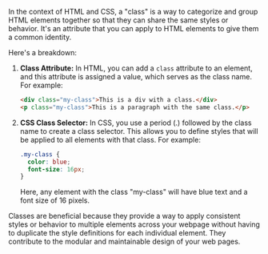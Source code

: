 In the context of HTML and CSS, a "class" is a way to categorize and group HTML elements together so that they can share the same styles or behavior. It's an attribute that you can apply to HTML elements to give them a common identity.

Here's a breakdown:

1. **Class Attribute:** In HTML, you can add a `class` attribute to an element, and this attribute is assigned a value, which serves as the class name. For example:
   ```html
   <div class="my-class">This is a div with a class.</div>
   <p class="my-class">This is a paragraph with the same class.</p>
   ```

2. **CSS Class Selector:** In CSS, you use a period (.) followed by the class name to create a class selector. This allows you to define styles that will be applied to all elements with that class. For example:
   ```css
   .my-class {
     color: blue;
     font-size: 16px;
   }
   ```

   Here, any element with the class "my-class" will have blue text and a font size of 16 pixels.

Classes are beneficial because they provide a way to apply consistent styles or behavior to multiple elements across your webpage without having to duplicate the style definitions for each individual element. They contribute to the modular and maintainable design of your web pages.